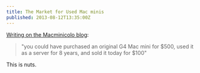 ```yaml
---
title: The Market for Used Mac minis
published: 2013-08-12T13:35:00Z
---
```


[Writing on the Macminicolo blog][post]:

> "you could have purchased an original G4 Mac mini for $500, used it as a server 
> for 8 years, and sold it today for $100"

This is nuts.

[post]: http://blog.macminicolo.net/post/57713423680

